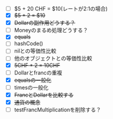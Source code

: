 - [ ] $5 + 20 CHF = $10(レートが2:1の場合)
- [x] ~~$5 * 2 = $10~~
- [x] ~~Dollarの副作用どうする？~~
- [ ] Moneyのまるめ処理どうする？
- [x] ~~equals~~
- [ ] hashCode()
- [ ] nilとの等価性比較
- [ ] 他のオブジェクトとの等価性比較
- [x] ~~5CHF * 2 = 10CHF~~
- [ ] Dollarとfrancの重複
- [x] ~~equalsの一般化~~
- [ ] timesの一般化
- [x] ~~FrancとDollarを比較する~~
- [x] ~~通貨の概念~~
- [ ] testFrancMultiplicationを削除する？
